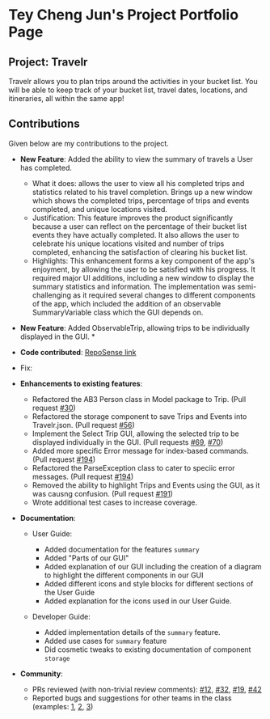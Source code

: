 # Tey Cheng Jun's Project Portfolio Page

## Project: Travelr
Travelr allows you to plan trips around the activities in your bucket list. You will be able to keep track of your bucket list, travel dates, locations, and itineraries, all within the same app!

## Contributions

Given below are my contributions to the project.

* **New Feature**: Added the ability to view the summary of travels a User has completed.
  * What it does: allows the user to view all his completed trips and statistics related to his travel completion. Brings up a new window which shows the completed trips, percentage of trips and events completed, and unique locations visited.
  * Justification: This feature improves the product significantly because a user can reflect on the percentage of their bucket list events they have actually completed. It also allows the user to celebrate his unique locations visited and number of trips completed, enhancing the satisfaction of clearing his bucket list.
  * Highlights: This enhancement forms a key component of the app's enjoyment, by allowing the user to be satisfied with his progress. It required major UI additions, including a new window to display the summary statistics and information. The implementation was semi-challenging as it required several changes to different components of the app, which included the addition of an observable SummaryVariable class which the GUI depends on.

* **New Feature**: Added ObservableTrip, allowing trips to be individually displayed in the GUI.
  * 

* **Code contributed**: [RepoSense link](https://nus-cs2103-ay2223s1.github.io/tp-dashboard/?search=cjun1039&breakdown=true)

* Fix: 

* **Enhancements to existing features**:
  * Refactored the AB3 Person class in Model package to Trip. (Pull request [\#30]())
  * Refactored the storage component to save Trips and Events into Travelr.json. (Pull request [\#56]())
  * Implement the Select Trip GUI, allowing the selected trip to be displayed individually in the GUI. (Pull requests [\#69](), [\#70]())
  * Added more specific Error message for index-based commands. (Pull request [\#194]())
  * Refactored the ParseException class to cater to speciic error messages. (Pull request [\#194]())
  * Removed the ability to highlight Trips and Events using the GUI, as it was causng confusion. (Pull request [\#191]())
  * Wrote additional test cases to increase coverage.

* **Documentation**:
  * User Guide:
    * Added documentation for the features `summary`
    * Added "Parts of our GUI"
    * Added explanation of our GUI including the creation of a diagram to highlight the different components in our GUI
    * Added different icons and style blocks for different sections of the User Guide
    * Added explanation for the icons used in our User Guide.

  * Developer Guide:
    * Added implementation details of the `summary` feature.
    * Added use cases for `summary` feature
    * Did cosmetic tweaks to existing documentation of component `storage`

* **Community**:
  * PRs reviewed (with non-trivial review comments): [\#12](), [\#32](), [\#19](), [\#42]()
  * Reported bugs and suggestions for other teams in the class (examples: [1](), [2](), [3]())

